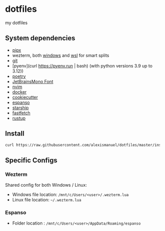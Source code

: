 # dotfiles
my dotfiles

## System dependencies
- [pipx](https://github.com/pypa/pipx?tab=readme-ov-file#on-linux)
- wezterm, both [windows](https://github.com/wez/wezterm/releases/download/20240203-110809-5046fc22/WezTerm-20240203-110809-5046fc22-setup.exe) and [wsl](https://wezfurlong.org/wezterm/install/linux.html#using-the-apt-repo) for smart splits
- [git](https://git-scm.com/download/linux)
- [pyenv](curl https://pyenv.run | bash) (with python versions 3.9 up to 3.12))
- [poetry](https://python-poetry.org/docs/#installation)
- [JetBrainsMono Font](https://github.com/ryanoasis/nerd-fonts/releases/download/v3.2.1/JetBrainsMono.zip)
- [nvim](https://github.com/neovim/neovim/blob/master/INSTALL.md#ubuntu)
- [docker](https://docs.docker.com/desktop/install/windows-install/)
- [cookiecutter](https://github.com/cookiecutter/cookiecutter?tab=readme-ov-file#installation)
- [espanso](https://espanso.org/install/)
- [starship](https://github.com/starship/starship?tab=readme-ov-file#-installation)
- [fastfetch](https://github.com/fastfetch-cli/fastfetch?tab=readme-ov-file#installation)
- [rustup](https://rustup.rs/)


## Install
```bash
curl https://raw.githubusercontent.com/alexismanuel/dotfiles/master/install.sh | bash
```

## Specific Configs

### Wezterm
Shared config for both Windows / Linux:
- Windows file location: `/mnt/c/Users/<user>/.wezterm.lua`
- Linux file location: `~/.wezterm.lua`

### Espanso
- Folder location : `/mnt/c/Users/<user>/AppData/Roaming/espanso`
